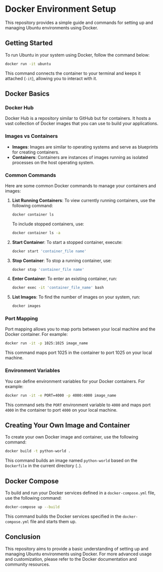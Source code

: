 # Docker Environment Setup

This repository provides a simple guide and commands for setting up and managing Ubuntu environments using Docker.

## Getting Started

To run Ubuntu in your system using Docker, follow the command below:

```bash
docker run -it ubuntu
```

This command connects the container to your terminal and keeps it attached (`-it`), allowing you to interact with it.

## Docker Basics

### Docker Hub

Docker Hub is a repository similar to GitHub but for containers. It hosts a vast collection of Docker images that you can use to build your applications.

### Images vs Containers

- **Images**: Images are similar to operating systems and serve as blueprints for creating containers.
- **Containers**: Containers are instances of images running as isolated processes on the host operating system.

### Common Commands

Here are some common Docker commands to manage your containers and images:

1. **List Running Containers**: To view currently running containers, use the following command:
    ```bash
    docker container ls
    ```
    To include stopped containers, use:
    ```bash
    docker container ls -a
    ```

2. **Start Container**: To start a stopped container, execute:
    ```bash
    docker start 'container_file name'
    ```

3. **Stop Container**: To stop a running container, use:
    ```bash
    docker stop 'container_file name'
    ```

4. **Enter Container**: To enter an existing container, run:
    ```bash
    docker exec -it 'container_file_name' bash
    ```

5. **List Images**: To find the number of images on your system, run:
    ```bash
    docker images
    ```

### Port Mapping

Port mapping allows you to map ports between your local machine and the Docker container. For example:
```bash
docker run -it -p 1025:1025 image_name
```
This command maps port 1025 in the container to port 1025 on your local machine.

### Environment Variables

You can define environment variables for your Docker containers. For example:
```bash
docker run -it -e PORT=4000 -p 4000:4000 image_name
```
This command sets the `PORT` environment variable to `4000` and maps port `4000` in the container to port `4000` on your local machine.

## Creating Your Own Image and Container

To create your own Docker image and container, use the following command:

```bash
docker build -t python-world .
```

This command builds an image named `python-world` based on the `Dockerfile` in the current directory (`.`).

## Docker Compose

To build and run your Docker services defined in a `docker-compose.yml` file, use the following command:

```bash
docker-compose up --build
```

This command builds the Docker services specified in the `docker-compose.yml` file and starts them up.



## Conclusion

This repository aims to provide a basic understanding of setting up and managing Ubuntu environments using Docker. For more advanced usage and customization, please refer to the Docker documentation and community resources.
